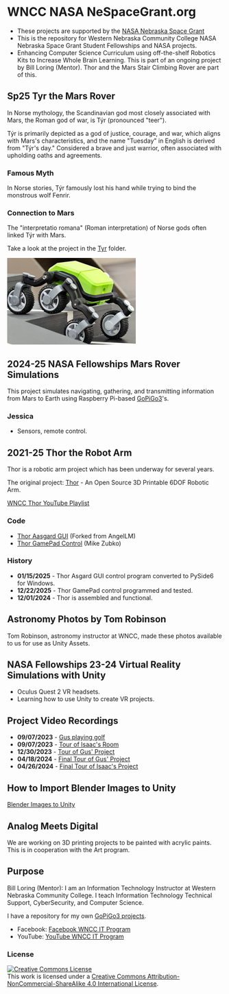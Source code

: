 # WNCC NASA NeSpaceGrant.org

- These projects are supported by the [NASA Nebraska Space Grant](https://www.nespacegrant.org)
- This is the repository for Western Nebraska Community College NASA Nebraska Space Grant Student Fellowships and NASA projects.
- Enhancing Computer Science Curriculum using off-the-shelf Robotics Kits to Increase Whole Brain Learning. This is part of an ongoing project by Bill Loring (Mentor). Thor and the Mars Stair Climbing Rover are part of this.

## Sp25 Tyr the Mars Rover

In Norse mythology, the Scandinavian god most closely associated with Mars, the Roman god of war, is Týr (pronounced "teer").

Týr is primarily depicted as a god of justice, courage, and war, which aligns with Mars's characteristics, and the name "Tuesday" in English is derived from "Týr's day." Considered a brave and just warrior, often associated with upholding oaths and agreements.

### Famous Myth

In Norse stories, Týr famously lost his hand while trying to bind the monstrous wolf Fenrir.

### Connection to Mars

The "interpretatio romana" (Roman interpretation) of Norse gods often linked Týr with Mars.

Take a look at the project in the [Tyr](/Tyr) folder.

![Mars Stair Climbing Rover](./img/rover.png)


## 2024-25 NASA Fellowships Mars Rover Simulations

This project simulates navigating, gathering, and transmitting information from Mars to Earth using Raspberry Pi-based [GoPiGo3](https://gopigo.io)'s.

### Jessica

- Sensors, remote control.

## 2021-25 Thor the Robot Arm

Thor is a robotic arm project which has been underway for several years.

The original project: [Thor](http://thor.angel-lm.com) - An Open Source 3D Printable 6DOF Robotic Arm.

[WNCC Thor YouTube Playlist](https://www.youtube.com/playlist?list=PLR6oEuLJnHfhdkXqSacJznSHjEgodiWIl)

### Code

- [Thor Aasgard GUI](https://github.com/itinstructor/Asgard) (Forked from AngelLM)
- [Thor GamePad Control](https://github.com/mike0618/thor_gamepad_control) (Mike Zubko)

### History

- **01/15/2025** - Thor Asgard GUI control program converted to PySide6 for Windows.
- **12/22/2025** - Thor GamePad control programmed and tested.
- **12/01/2024** - Thor is assembled and functional.

## Astronomy Photos by Tom Robinson

Tom Robinson, astronomy instructor at WNCC, made these photos available to us for use as Unity Assets.

## NASA Fellowships 23-24 Virtual Reality Simulations with Unity

- Oculus Quest 2 VR headsets.
- Learning how to use Unity to create VR projects.

## Project Video Recordings

- **09/07/2023** - [Gus playing golf](https://www.facebook.com/wnccitprogram)
- **09/07/2023** - [Tour of Isaac's Room](https://youtu.be/DU64BSgh7Vk)
- **12/30/2023** - [Tour of Gus' Project](https://youtu.be/7ac5SFJFNlk)
- **04/18/2024** - [Final Tour of Gus' Project](https://youtu.be/XbGXymeqCyg)
- **04/26/2024** - [Final Tour of Isaac's Project](https://youtu.be/DVnvoxbtGCI)

## How to Import Blender Images to Unity

[Blender Images to Unity](https://www.youtube.com/watch?v=yloupOUjMOA)

## Analog Meets Digital

We are working on 3D printing projects to be painted with acrylic paints. This is in cooperation with the Art program.

## Purpose

Bill Loring (Mentor): I am an Information Technology Instructor at Western Nebraska Community College. I teach Information Technology Technical Support, CyberSecurity, and Computer Science.

I have a repository for my own [GoPiGo3 projects](https://github.com/itinstructor/GoPiGo3).

- Facebook: [Facebook WNCC IT Program](https://www.facebook.com/wnccitprogram/)
- YouTube: [YouTube WNCC IT Program](https://www.youtube.com/@williamloringitinstructor)

### License

[![Creative Commons License](https://i.creativecommons.org/l/by-nc-sa/4.0/88x31.png)](http://creativecommons.org/licenses/by-nc-sa/4.0/)  
This work is licensed under a [Creative Commons Attribution-NonCommercial-ShareAlike 4.0 International License](http://creativecommons.org/licenses/by-nc-sa/4.0/).
